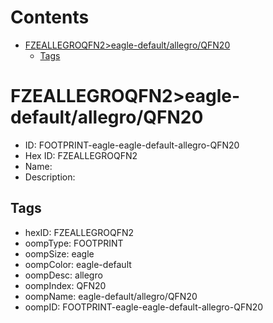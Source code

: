 



Contents
========

* [FZEALLEGROQFN2>eagle-default/allegro/QFN20](#fzeallegroqfn2eagle-defaultallegroqfn20)
	* [Tags](#tags)

# FZEALLEGROQFN2>eagle-default/allegro/QFN20

- ID: FOOTPRINT-eagle-eagle-default-allegro-QFN20
- Hex ID: FZEALLEGROQFN2
- Name: 
- Description: 

## Tags

- hexID: FZEALLEGROQFN2
- oompType: FOOTPRINT
- oompSize: eagle
- oompColor: eagle-default
- oompDesc: allegro
- oompIndex: QFN20
- oompName: eagle-default/allegro/QFN20
- oompID: FOOTPRINT-eagle-eagle-default-allegro-QFN20
